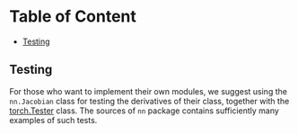 <!-- START doctoc generated TOC please keep comment here to allow auto update -->
<!-- DON'T EDIT THIS SECTION, INSTEAD RE-RUN doctoc TO UPDATE -->
# Table of Content

- [Testing](#testing)

<!-- END doctoc generated TOC please keep comment here to allow auto update -->

## Testing ##
For those who want to implement their own modules, we suggest using
the `nn.Jacobian` class for testing the derivatives of their class,
together with the [torch.Tester](https://github.com/torch/torch7/blob/master/doc/tester.md) class. The sources
of `nn` package contains sufficiently many examples of such tests.
